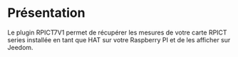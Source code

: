 Présentation
===
Le plugin RPICT7V1 permet de récupérer les mesures de votre carte RPICT series installée en tant que HAT sur votre Raspberry PI et de les afficher sur Jeedom.
